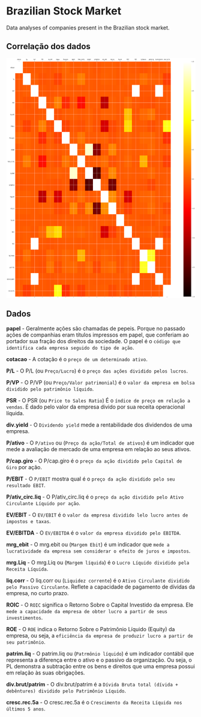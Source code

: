 # Brazilian Stock Market

Data analyses of companies present in the Brazilian stock market.

## Correlação dos dados

<img align="center" src="./correlation.png" width="761px" height="641px">

## Dados

**papel** - Geralmente ações são chamadas de pepeis. Porque no passado ações de companhias eram títulos impressos em papel, que conferiam ao portador sua fração dos direitos da sociedade.
O papel é o `código que identifica cada empresa seguido do tipo de ação`.

**cotacao** - A cotação é o `preço de um determinado ativo`.

**P/L** - O P/L (ou `Preço/Lucro`) é o `preço das ações dividido pelos lucros`.

**P/VP** - O P/VP (ou `Preço/Valor patrimonial`) é o `valor da empresa em bolsa dividido pelo patrimônio líquido`.

**PSR** - O PSR (ou `Price to Sales Ratio`) É o `índice de preço em relação a vendas`. É dado pelo valor da empresa divido por sua receita operacional líquida.

**div.yield** - O `Dividendo yield` mede a rentabilidade dos dividendos de uma empresa.

**P/ativo** -  O `P/ativo` ou (`Preço da ação/Total de ativos`) é um indicador que mede a avaliação de mercado de uma empresa em relação ao seus ativos.

**P/cap.giro** - O P/cap.giro é o `preço da ação dividido pelo Capital de Giro` por ação.

**P/EBIT** - O `P/EBIT` mostra qual é o `preço da ação dividido pelo seu resultado EBIT`.

**P/ativ_circ.liq** - O P/ativ_circ.liq é o `preço da ação dividido pelo Ativo Circulante Líquido por ação`.

**EV/EBIT** - O `EV/EBIT` é o `valor da empresa dividido lelo lucro antes de impostos e taxas`.

**EV/EBITDA** -  O `EV/EBITDA` é o `valor da empresa dividido pelo EBITDA`.

**mrg_ebit** - O mrg.ebit ou (`Margem Ebit`) é um indicador que `mede a lucratividade da empresa sem considerar o efeito de juros e impostos`. 

**mrg.Liq** - O mrg.Liq ou (`Margem líquida`) é o `Lucro Líquido dividido pela Receita Líquida`.

**liq.corr** - O liq.corr ou (`Liquidez corrente`) é o `Ativo Circulante dividido pelo Passivo Circulante`. Reflete a capacidade de pagamento de dívidas da empresa, no curto prazo.

**ROIC** - O `ROIC` significa o Retorno Sobre o Capital Investido da empresa. Ele `mede a capacidade da empresa de obter lucro a partir de seus investimentos`.

**ROE** - O `ROE` indica o Retorno Sobre o Patrimônio Líquido (Equity) da empresa, ou seja, a `eficiência da empresa de produzir lucro a partir de seu patrimônio`.

**patrim.liq** - O patrim.liq ou (`Patrmônio líquido`) é um indicador contábil que representa a diferença entre o ativo e o passivo da organização. Ou seja, o PL demonstra a subtração entre os bens e direitos que uma empresa possui em relação às suas obrigações.

**div.brut/patrim** - O div.brut/patrim é a `Dívida Bruta total (dívida + debêntures) dividido pelo Patrimônio Líquido`.

**cresc.rec.5a** - O cresc.rec.5a é o `Crescimento da Receita Líquida nos últimos 5 anos`.
